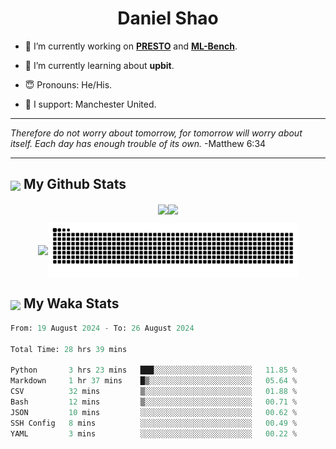 

<h1 align="center">Daniel Shao</h1>

- 🐒 I’m currently working on **[PRESTO](https://github.com/IDEA-XL/PRESTO)** and **[ML-Bench](https://github.com/gersteinlab/ML-bench)**.

- 🥹 I’m currently learning about **upbit**.

- 😇 Pronouns: He/His.

- 🦧 I support: Manchester United.

---

<i> Therefore do not worry about tomorrow, for tomorrow will worry about itself. Each day has enough trouble of its own. </i> -Matthew 6:34

---

<h2><img src="https://emojis.slackmojis.com/emojis/images/1579216111/7550/pikachu_wave.gif?1579216111" align="center" width="28" /> My Github Stats</h2>

<p align="center"><img align="center" src = "https://github-readme-stats.vercel.app/api?username=super-dainiu&show_icons=true&count_private=true&theme=tokyonight&hide=issues&line_height=30" width="400px"><img align="center" src = "https://github-readme-streak-stats.herokuapp.com/?user=super-dainiu&theme=tokyonight" width="400px"></p>

<p align="center"><img align="center" width="400px" src="https://github-readme-stats.vercel.app/api/top-langs/?username=super-dainiu&layout=compact&theme=tokyonight&hide=html,tex,jupyter%20notebook"><img align="center" width="400px" src="https://github.com/super-dainiu/super-dainiu/blob/output/github-contribution-grid-snake.svg"></p>

<h2><img src="https://emojis.slackmojis.com/emojis/images/1579216111/7550/pikachu_wave.gif?1579216111" align="center" width="28" /> My Waka Stats</h2>

<!--START_SECTION:waka-->

```python
From: 19 August 2024 - To: 26 August 2024

Total Time: 28 hrs 39 mins

Python       3 hrs 23 mins   ███░░░░░░░░░░░░░░░░░░░░░░   11.85 %
Markdown     1 hr 37 mins    █▒░░░░░░░░░░░░░░░░░░░░░░░   05.64 %
CSV          32 mins         ▒░░░░░░░░░░░░░░░░░░░░░░░░   01.88 %
Bash         12 mins         ▒░░░░░░░░░░░░░░░░░░░░░░░░   00.71 %
JSON         10 mins         ░░░░░░░░░░░░░░░░░░░░░░░░░   00.62 %
SSH Config   8 mins          ░░░░░░░░░░░░░░░░░░░░░░░░░   00.49 %
YAML         3 mins          ░░░░░░░░░░░░░░░░░░░░░░░░░   00.22 %
```

<!--END_SECTION:waka-->
